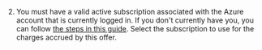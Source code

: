 2. You must have a valid active subscription associated with the Azure
   account that is currently logged in.  If you don't currently have
   you, you can follow [the steps in this
   guide](https://docs.microsoft.com/en-us/azure/active-directory/fundamentals/active-directory-how-subscriptions-associated-directory).
   Select the subscription to use for the charges accrued by this offer.
